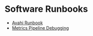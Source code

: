 # Software Runbooks

- [Avahi Runbook](./Avahi_Runbook.md)
- [Metrics Pipeline Debugging](./Metrics_Pipeline_Debugging.md)
